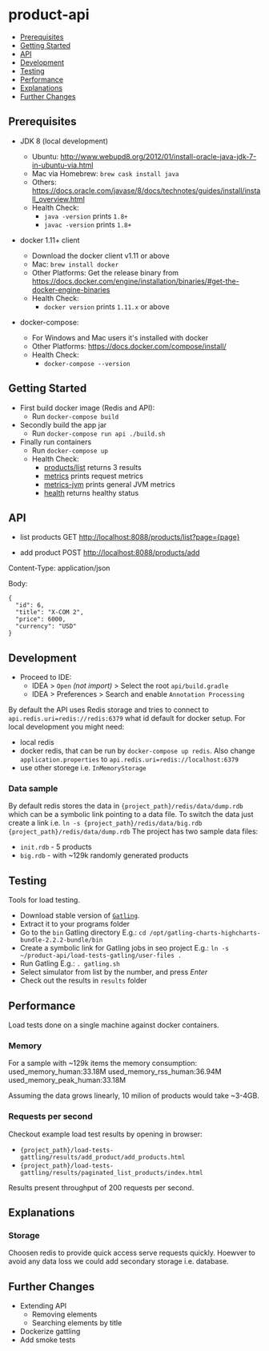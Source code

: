 # product-api

- [Prerequisites](#prerequisites)
- [Getting Started](#getting-started)
- [API](#api)
- [Development](#development)
- [Testing](#testing)
- [Performance](#performance)
- [Explanations](#explanations)
- [Further Changes](#further-changes)

## Prerequisites

* JDK 8 (local development)
  * Ubuntu: http://www.webupd8.org/2012/01/install-oracle-java-jdk-7-in-ubuntu-via.html
  * Mac via Homebrew: `brew cask install java`
  * Others: https://docs.oracle.com/javase/8/docs/technotes/guides/install/install_overview.html
  * Health Check:
    * `java -version` prints `1.8+`
    * `javac -version` prints `1.8+`

* docker 1.11+ client
  * Download the docker client v1.11 or above
  * Mac: `brew install docker`
  * Other Platforms: Get the release binary from https://docs.docker.com/engine/installation/binaries/#get-the-docker-engine-binaries
  * Health Check:
    * `docker version` prints `1.11.x` or above

* docker-compose:
  * For Windows and Mac users it's installed with docker 
  * Other Platforms: https://docs.docker.com/compose/install/
  * Health Check:
    * `docker-compose --version`

## Getting Started

* First build docker image (Redis and API):
  * Run `docker-compose build`
* Secondly build the app jar
  * Run `docker-compose run api ./build.sh`
* Finally run containers
  * Run `docker-compose up`
  * Health Check:
    * [products/list](http://localhost:8088/products/list) returns 3 results
    * [metrics](http://localhost:8088/metrics) prints request metrics
    * [metrics-jvm](http://localhost:8088/metrics/jvm) prints general JVM metrics
    * [health](http://localhost:8088/health) returns healthy status

## API

* list products
GET [http://localhost:8088/products/list?page={page}](http://localhost:8088/products/list?page=0)

* add product
POST [http://localhost:8088/products/add](http://localhost:8088/products/add)

Content-Type: application/json

Body:
```
{
  "id": 6,
  "title": "X-COM 2",
  "price": 6000, 
  "currency": "USD"
}
```


## Development

* Proceed to IDE:
  * IDEA > `Open` *(not import)* > Select the root `api/build.gradle`
  * IDEA > Preferences > Search and enable `Annotation Processing`
  
By default the API uses Redis storage and tries to connect to `api.redis.uri=redis://redis:6379` what id default for docker setup.
For local development you might need:
* local redis
* docker redis, that can be run by `docker-compose up redis`. Also change `application.properties` to `api.redis.uri=redis://localhost:6379`
* use other storege i.e. `InMemoryStorage`

### Data sample

By default redis stores the data in `{project_path}/redis/data/dump.rdb` which can be a symbolic link pointing to a data file.
To switch the data just create a link i.e. `ln -s {project_path}/redis/data/big.rdb {project_path}/redis/data/dump.rdb`
The project has two sample data files:
* `init.rdb` - 5 products
* `big.rdb` - with ~129k randomly generated products
 

## Testing

Tools for load testing.

* Download stable version of [`Gatling`](http://gatling.io/#/resources/download).
* Extract it to your programs folder
* Go to the `bin` Gatling directory
  E.g.: `cd /opt/gatling-charts-highcharts-bundle-2.2.2-bundle/bin`
* Create a symbolic link for Gatling jobs in seo project
  E.g.: `ln -s ~/product-api/load-tests-gatling/user-files .`
* Run Gatling
E.g.: `. gatling.sh`
* Select simulator from list by the number, and press _Enter_
* Check out the results in `results` folder

## Performance

Load tests done on a single machine against docker containers.

### Memory

For a sample with ~129k items the memory consumption:
used_memory_human:33.18M
used_memory_rss_human:36.94M
used_memory_peak_human:33.18M

Assuming the data grows linearly, 10 milion of products would take ~3-4GB.

### Requests per second

Checkout example load test results by opening in browser:
* `{project_path}/load-tests-gattling/results/add_product/add_products.html`
* `{project_path}/load-tests-gattling/results/paginated_list_products/index.html`

Results present throughput of 200 requests per second.

## Explanations

### Storage

Choosen redis to provide quick access serve requests quickly. Hoewver to avoid any data loss we could add secondary storage i.e. database.

## Further Changes

* Extending API
  * Removing elements
  * Searching elements by title
* Dockerize gattling
* Add smoke tests
